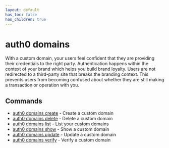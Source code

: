 ```yaml
---
layout: default
has_toc: false
has_children: true
---
```

# auth0 domains

With a custom domain, your users feel confident that they are providing their credentials to the right party. Authentication happens within the context of your brand which helps you build brand loyalty. Users are not redirected to a third-party site that breaks the branding context. This prevents users from becoming confused about whether they are still making a transaction or operation with you.

## Commands

- [auth0 domains create](auth0_domains_create.md) - Create a custom domain
- [auth0 domains delete](auth0_domains_delete.md) - Delete a custom domain
- [auth0 domains list](auth0_domains_list.md) - List your custom domains
- [auth0 domains show](auth0_domains_show.md) - Show a custom domain
- [auth0 domains update](auth0_domains_update.md) - Update a custom domain
- [auth0 domains verify](auth0_domains_verify.md) - Verify a custom domain

